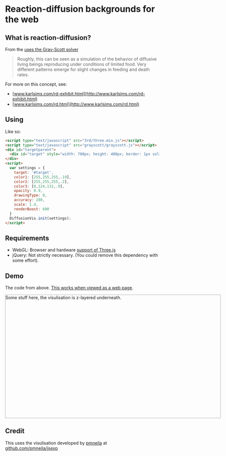 # Reaction-diffusion backgrounds for the web

## What is reaction-diffusion?

From the [uses the Gray-Scott solver](http://pmneila.github.com/jsexp/grayscott)
> Roughly, this can be seen as a simulation of the behavior of diffusive living beings reproducing under conditions of limited food. Very different patterns emerge for slight changes in feeding and death rates.

For more on this concept, see:
- [www.karlsims.com/rd-exhibit.html](http://www.karlsims.com/rd-exhibit.html)
- [www.karlsims.com/rd.html](http://www.karlsims.com/rd.html)

## Using

Like so:
``` html
<script type="text/javascript" src="3rd/three.min.js"></script>
<script type="text/javascript" src="grayscott/grayscott.js"></script>
<div id="targetparent">
  <div id="target" style="width: 700px; height: 400px; border: 1px solid #aaa">Some content here</div>
</div>
<script>
  var settings = {
    target: '#target',
    color1: [255,255,255,.19],
    color2: [255,255,255,.2],
    color3: [0,124,131,.9],
    opacity: 0.9,
    drawingType: 0,
    accuracy: 280,
    scale: 1.4,
    renderBoost: 600
  }
  DiffusionVis.init(settings);
</script>
```

## Requirements
- WebGL: Browser and hardware [support of Three.js](http://caniuse.com/#feat=webgl)
- jQuery: Not strictly necessary. (You could remove this dependency with some effort).

## Demo
The code from above. [This works when viewed as a web page](https://khawkins98.github.io/reaction-diffusion/).
<script type="text/javascript" src="https://khawkins98.github.io/reaction-diffusion/3rd/jquery-1.6.2.min.js"></script>
<script type="text/javascript" src="https://khawkins98.github.io/reaction-diffusion/3rd/three.min.js"></script>
<script type="text/javascript" src="https://khawkins98.github.io/reaction-diffusion/grayscott.js"></script>
<div id="targetparent">
  <div id="target" style="width: 700px; height: 400px; border: 1px solid #aaa">Some stuff here, the visulisation is z-layered underneath.</div>
</div>
<script>
  var settings = {
    target: '#target',
    color1: [255,255,255,.19],
    color2: [255,255,255,.2],
    color3: [0,124,131,.9],
    opacity: 0.9,
    drawingType: 0,
    accuracy: 280,
    scale: 1.4,
    renderBoost: 600
  }
  DiffusionVis.init(settings);
</script>

## Credit
This uses the visulisation developed by [pmneila](https://github.com/pmneila/) at [github.com/pmneila/jsexp](https://github.com/pmneila/jsexp)

